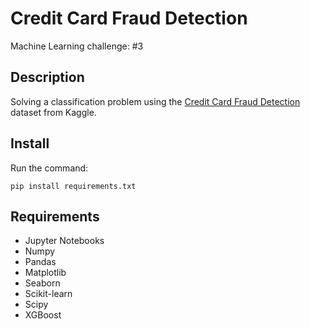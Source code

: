 # Credit Card Fraud Detection

Machine Learning challenge: #3

## Description

Solving a classification problem using the [Credit Card Fraud Detection](https://www.kaggle.com/datasets/mlg-ulb/creditcardfraud?select=creditcard.csv) dataset from Kaggle.

## Install

Run the command:

`pip install requirements.txt`

## Requirements

- Jupyter Notebooks
- Numpy
- Pandas
- Matplotlib
- Seaborn
- Scikit-learn
- Scipy
- XGBoost
